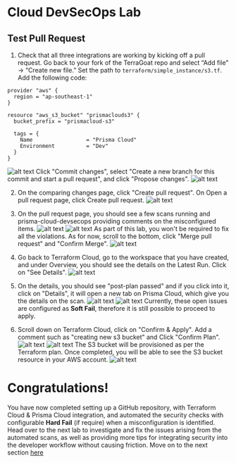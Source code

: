 # Cloud DevSecOps Lab
## Test Pull Request
1. Check that all three integrations are working by kicking off a pull request. Go back to your fork of the TerraGoat repo and select “Add file” -> “Create new file.” Set the path to ```terraform/simple_instance/s3.tf```. Add the following code:
```
provider "aws" {
  region = "ap-southeast-1"
}

resource "aws_s3_bucket" "prismaclouds3" {
  bucket_prefix = "prismacloud-s3"

  tags = {
    Name                 = "Prisma Cloud"
    Environment          = "Dev"
  }
}
```
![alt text](/resources/github-add-new-tf.png?raw=true)
Click "Commit changes", select "Create a new branch for this commit and start a pull request", and click "Propose changes".
![alt text](/resources/github-propose-changes.png?raw=true)

2. On the comparing changes page, click "Create pull request". On Open a pull request page, click Create pull request.
![alt text](/resources/github-create-pr.png?raw=true)

3. On the pull request page, you should see a few scans running and prisma-cloud-devsecops providing comments on the misconfigured items. 
![alt text](/resources/github-pc-scan.png?raw=true)
![alt text](/resources/github-scan-failed.png?raw=true)
As part of this lab, you won't be required to fix all the violations. As for now, scroll to the bottom, click "Merge pull request" and "Confirm Merge". 
![alt text](/resources/github-confirm-merge.png?raw=true)

4. Go back to Terraform Cloud, go to the workspace that you have created, and under Overview, you should see the details on the Latest Run. Click on "See Details".
![alt text](/resources/tc-latest-run-see-details.png?raw=true)

5. On the details, you should see "post-plan passed" and if you click into it, click on "Details", it will open a new tab on Prisma Cloud, which give you the details on the scan.
![alt text](/resources/tc-details-post-plan.png?raw=true)
![alt text](/resources/pc-post-plan-result.png?raw=true)
Currently, these open issues are configured as **Soft Fail**, therefore it is still possible to proceed to apply.

6. Scroll down on Terraform Cloud, click on "Confirm & Apply". Add a comment such as "creating new s3 bucket" and Click "Confirm Plan".
![alt text](/resources/tc-confirm-apply.png?raw=true)
![alt text](/resources/tc-confirm-plan.png?raw=true)
The S3 bucket will be provisioned as per the Terraform plan. Once completed, you will be able to see the S3 bucket resource in your AWS account.
![alt text](/resources/aws-s3-created.png?raw=true)

# Congratulations!
You have now completed setting up a GitHub repository, with Terraform Cloud & Prisma Cloud integration, and automated the security checks with configurable **Hard Fail** (if require) when a misconfiguration is identified. Head over to the next lab to investigate and fix the issues arising from the automated scans, as well as providing more tips for integrating security into the developer workflow without causing friction. Move on to the next section [here](/09-InvestigatingWithPrismaCloud.md)